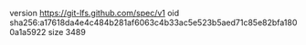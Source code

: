 version https://git-lfs.github.com/spec/v1
oid sha256:a17618da4e4c484b281af6063c4b33ac5e523b5aed71c85e82bfa1800a1a5922
size 3489
